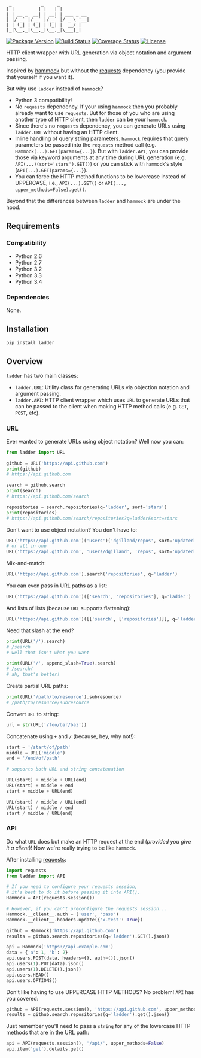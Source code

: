 ```
 _           _     _
| |         | |   | |
| | __ _  __| | __| | ___ _ __
| |/ _` |/ _` |/ _` |/ _ \ '__|
| | (_| | (_| | (_| |  __/ |
|_|\__,_|\__,_|\__,_|\___|_|
```

[![Package Version](https://pypip.in/v/ladder/badge.png?v=0.2.0)](https://pypi.python.org/pypi/ladder/)
[![Build Status](https://travis-ci.org/dgilland/ladder.png?branch=master)](https://travis-ci.org/dgilland/ladder)
[![Coverage Status](https://coveralls.io/repos/dgilland/ladder/badge.png?branch=master)](https://coveralls.io/r/dgilland/ladder)
[![License](https://pypip.in/license/ladder/badge.png)](https://pypi.python.org/pypi/ladder/)

HTTP client wrapper with URL generation via object notation and argument passing.

Inspired by [hammock] but without the [requests] dependency (you provide that yourself if you want it).

But why use `ladder` instead of `hammock`?

- Python 3 compatibility!
- No `requests` dependency. If your using `hammock` then you probably already want to use `requests`. But for those of you who are using another type of HTTP client, then `ladder` can be your `hammock`.
- Since there's no `requests` dependency, you can generate URLs using `ladder.URL` without having an HTTP client.
- Inline handling of query string parameters. `hammock` requires that query parameters be passed into the `requests` method call (e.g. `Hammock(...).GET(params={...}`). But with `ladder.API`, you can provide those via keyword arguments at any time during URL generation (e.g. `API(...)(sort='stars').GET()`) or you can stick with `hammock`'s style (`API(...).GET(params={...}`).
- You can force the HTTP method functions to be lowercase instead of UPPERCASE, i.e., `API(...).GET()` or `API(..., upper_methods=False).get()`.

Beyond that the differences between `ladder` and `hammock` are under the hood.


## Requirements


### Compatibility

- Python 2.6
- Python 2.7
- Python 3.2
- Python 3.3
- Python 3.4


### Dependencies

None.


## Installation

```python
pip install ladder
```


## Overview

`ladder` has two main classes:

- `ladder.URL`: Utility class for generating URLs via objection notation and argument passing.
- `ladder.API`: HTTP client wrapper which uses `URL` to generate URLs that can be passed to the client when making HTTP method calls (e.g. `GET`, `POST`, etc).


### URL

Ever wanted to generate URLs using object notation? Well now you can:

```python
from ladder import URL

github = URL('https://api.github.com')
print(github)
# https://api.github.com

search = github.search
print(search)
# https://api.github.com/search

repositories = search.repositories(q='ladder', sort='stars')
print(repositories)
# https://api.github.com/search/repositories?q=ladder&sort=stars
```

Don't want to use object notation? You don't have to:

```python
URL('https://api.github.com')('users')('dgilland/repos', sort='updated')
# or all in one
URL('https://api.github.com', 'users/dgilland', 'repos', sort='updated')
```

Mix-and-match:

```python
URL('https://api.github.com').search('repositories', q='ladder')
```

You can even pass in URL paths as a list:

```python
URL('https://api.github.com')(['search', 'repositories'], q='ladder')
```

And lists of lists (because `URL` supports flattening):

```python
URL('https://api.github.com')([['search', ['repositories']]], q='ladder')
```

Need that slash at the end?

```python
print(URL('/').search)
# /search
# well that isn't what you want

print(URL('/', append_slash=True).search)
# /search/
# ah, that's better!
```

Create partial URL paths:

```python
print(URL('/path/to/resource').subresource)
# /path/to/resource/subresource
```

Convert `URL` to string:

```python
url = str(URL('/foo/bar/baz'))
```

Concatenate using `+` and `/` (because, hey, why not!):

```python
start = '/start/of/path'
middle = URL('middle')
end = '/end/of/path'

# supports both URL and string concatenation

URL(start) + middle + URL(end)
URL(start) + middle + end
start + middle + URL(end)

URL(start) / middle / URL(end)
URL(start) / middle / end
start / middle / URL(end)
```


### API

Do what `URL` does but make an HTTP request at the end (_provided you give it a client_)! Now we're really trying to be like `hammock`.

After installing [requests]:

```python
import requests
from ladder import API

# If you need to configure your requests session,
# it's best to do it before passing it into API().
Hammock = API(requests.session())

# However, if you can't preconfigure the requests session...
Hammock.__client__.auth = ('user', 'pass')
Hammock.__client__.headers.update({'x-test': True})

github = Hammock('https://api.github.com')
results = github.search.repositories(q='ladder').GET().json()

api = Hammock('https://api.example.com')
data = {'a': 1, 'b': 2}
api.users.POST(data, headers={}, auth=()).json()
api.users(1).PUT(data).json()
api.users(1).DELETE().json()
api.users.HEAD()
api.users.OPTIONS()
```

Don't like having to use UPPERCASE HTTP METHODS? No problem! `API` has you covered:

```python
github = API(requests.session(), 'https://api.github.com', upper_methods=False)
results = github.search.repositories(q='ladder').get().json()
```

Just remember you'll need to pass a `string` for any of the lowercase HTTP methods that are in the URL path:

```python
api = API(requests.session(), '/api/', upper_methods=False)
api.item('get').details.get()
```

[hammock]: https://github.com/kadirpekel/hammock
[requests]: https://github.com/kennethreitz/requests
